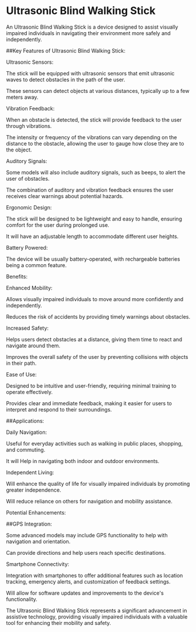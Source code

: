 # Ultrasonic Blind Walking Stick 
An Ultrasonic Blind Walking Stick is a device designed to assist visually impaired individuals in navigating their environment more safely and independently.

##Key Features of Ultrasonic Blind Walking Stick:

Ultrasonic Sensors:

The stick will be equipped with ultrasonic sensors that emit ultrasonic waves to detect obstacles in the path of the user.

These sensors can detect objects at various distances, typically up to a few meters away.

Vibration Feedback:

When an obstacle is detected, the stick will provide feedback to the user through vibrations.

The intensity or frequency of the vibrations can vary depending on the distance to the obstacle, allowing the user to gauge how close they are to the object.

Auditory Signals:

Some models will also include auditory signals, such as beeps, to alert the user of obstacles.

The combination of auditory and vibration feedback ensures the user receives clear warnings about potential hazards.

Ergonomic Design:

The stick will be designed to be lightweight and easy to handle, ensuring comfort for the user during prolonged use.

It will have an adjustable length to accommodate different user heights.

Battery Powered:

The device will be usually battery-operated, with rechargeable batteries being a common feature.

Benefits:

Enhanced Mobility:

Allows visually impaired individuals to move around more confidently and independently.

Reduces the risk of accidents by providing timely warnings about obstacles.

Increased Safety:

Helps users detect obstacles at a distance, giving them time to react and navigate around them.

Improves the overall safety of the user by preventing collisions with objects in their path.

Ease of Use:

Designed to be intuitive and user-friendly, requiring minimal training to operate effectively.

Provides clear and immediate feedback, making it easier for users to interpret and respond to their surroundings.

##Applications:

Daily Navigation:

Useful for everyday activities such as walking in public places, shopping, and commuting.

It will Help in navigating both indoor and outdoor environments.

Independent Living:

Will enhance the quality of life for visually impaired individuals by promoting greater independence.

Will reduce reliance on others for navigation and mobility assistance.

Potential Enhancements:

##GPS Integration:

Some advanced models may include GPS functionality to help with navigation and orientation.

Can provide directions and help users reach specific destinations.

Smartphone Connectivity:

Integration with smartphones to offer additional features such as location tracking, emergency alerts, and customization of feedback settings.

Will allow for software updates and improvements to the device's functionality.

The Ultrasonic Blind Walking Stick represents a significant advancement in assistive technology, providing visually impaired individuals with a valuable tool for enhancing their mobility and safety.
